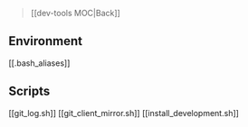 > [[dev-tools MOC|Back]]
## Environment
[[.bash_aliases]]

## Scripts
[[git_log.sh]]
[[git_client_mirror.sh]]
[[install_development.sh]]